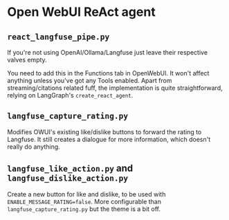# Open WebUI ReAct agent

## `react_langfuse_pipe.py`

If you're not using OpenAI/Ollama/Langfuse just leave their respective valves empty.

You need to add this in the Functions tab in OpenWebUI. It won't affect anything unless you've got any Tools enabled. Apart from streaming/citations related fuff, the implementation is quite straightforward, relying on LangGraph's `create_react_agent`.

## `langfuse_capture_rating.py`

Modifies OWUI's existing like/dislike buttons to forward the rating to Langfuse. It still creates a dialogue for more information, which doesn't really do anything.

## `langfuse_like_action.py` and `langfuse_dislike_action.py`

Create a new button for like and dislike, to be used with `ENABLE_MESSAGE_RATING=false`. More configurable than `langfuse_capture_rating.py` but the theme is a bit off.

